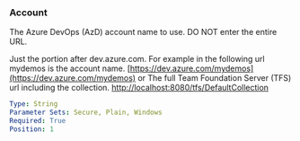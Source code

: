 ### Account

The Azure DevOps (AzD) account name to use.
DO NOT enter the entire URL.

Just the portion after dev.azure.com. For example in the
following url mydemos is the account name.
[https://dev.azure.com/mydemos](https://dev.azure.com/mydemos)
or
The full Team Foundation Server (TFS) url including the collection.
[http://localhost:8080/tfs/DefaultCollection](http://localhost:8080/tfs/DefaultCollection)

```yaml
Type: String
Parameter Sets: Secure, Plain, Windows
Required: True
Position: 1
```
